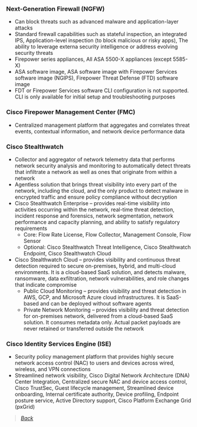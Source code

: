 ### Next-Generation Firewall (NGFW)  
* Can block threats such as advanced malware and application-layer attacks  
* Standard firewall capabilities such as stateful inspection, an integrated IPS, Application-level inspection (to block malicious or risky apps), The ability to leverage externa security intelligence or address evolving security threats  
* Firepower series appliances, All ASA 5500-X appliances (except 5585-X)  
* ASA software image, ASA software image with Firepower Services software image (NGIPS), Firepower Threat Defense (FTD) software image  
* FDT or Firepower Services software CLI configuration is not supported. CLI is only available for initial setup and troubleshooting purposes  


### Cisco Firepower Management Center (FMC)  
* Centralized management platform that aggregates and correlates threat events, contextual information, and network device performance data  


### Cisco Stealthwatch  
* Collector and aggregator of network telemetry data that performs network security analysis and monitoring to automatically detect threats that infiltrate a network as well as ones that originate from within a network  
* Agentless solution that brings threat visibility into every part of the network, including the cloud, and the only product to detect malware in encrypted traffic and ensure policy compliance without decryption  
* Cisco Stealthwatch Enterprise – provides real-time visibility into activities occurring within the network, real-time threat detection, incident response and forensics, network segmentation, network performance and capacity planning, and ability to satisfy regulatory requirements  
  * Core: Flow Rate License, Flow Collector, Management Console, Flow Sensor  
  * Optional: Cisco Stealthwatch Threat Intelligence, Cisco Stealthwatch Endpoint, Cisco Stealthwatch Cloud  
* Cisco Stealthwatch Cloud – provides visibility and continuous threat detection required to secure on-premises, hybrid, and multi-cloud environments. It is a cloud-based SaaS solution, and detects malware, ransomware, data exfiltration, network vulnerabilities, and role changes that indicate compromise  
  * Public Cloud Monitoring – provides visibility and threat detection in AWS, GCP, and Microsoft Azure cloud infrastructures. It is SaaS-based and can be deployed without software agents  
  * Private Network Monitoring – provides visibility and threat detection for on-premises network, delivered from a cloud-based SaaS solution. It consumes metadata only. Actual packet payloads are never retained or transferred outside the network  


### Cisco Identity Services Engine (ISE)  
* Security policy management platform that provides highly secure network access control (NAC) to users and devices across wired, wireless, and VPN connections  
* Streamlined network visibility, Cisco Digital Network Architecture (DNA) Center Integration, Centralized secure NAC and device access control, Cisco TrustSec, Guest lifecycle management, Streamlined device onboarding, Internal certificate authority, Device profiling, Endpoint posture service, Active Directory support, Cisco Platform Exchange Grid (pxGrid)  


> *[Back](https://github.com/network-dluong/CCNP-ENCOR/tree/5.0-Security)*  
